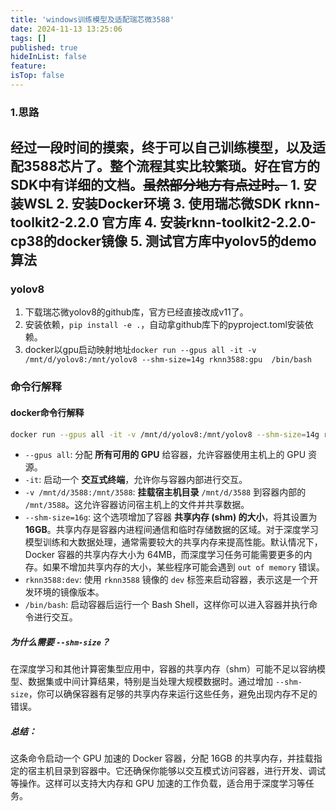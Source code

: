 ```yaml
---
title: 'windows训练模型及适配瑞芯微3588'
date: 2024-11-13 13:25:06
tags: []
published: true
hideInList: false
feature: 
isTop: false
---
```

### 1.思路
经过一段时间的摸索，终于可以自己训练模型，以及适配3588芯片了。整个流程其实比较繁琐。好在官方的SDK中有详细的文档。~~虽然部分地方有点过时。~~
    1. 安装WSL
    2. 安装Docker环境
    3. 使用瑞芯微SDK rknn-toolkit2-2.2.0 官方库
    4. 安装rknn-toolkit2-2.2.0-cp38的docker镜像
    5. 测试官方库中yolov5的demo算法
   ---

### yolov8
1. 下载瑞芯微yolov8的github库，官方已经直接改成v11了。
2. 安装依赖，`pip install -e .`，自动拿github库下的pyproject.toml安装依赖。
3. docker以gpu启动映射地址`docker run --gpus all -it -v /mnt/d/yolov8:/mnt/yolov8 --shm-size=14g rknn3588:gpu  /bin/bash`



### 命令行解释

#### docker命令行解释
```bash
docker run --gpus all -it -v /mnt/d/yolov8:/mnt/yolov8 --shm-size=14g rknn3588:gpu  /bin/bash
```

- `--gpus all`: 分配 **所有可用的 GPU** 给容器，允许容器使用主机上的 GPU 资源。
- `-it`: 启动一个 **交互式终端**，允许你与容器内部进行交互。
- `-v /mnt/d/3588:/mnt/3588`: **挂载宿主机目录** `/mnt/d/3588` 到容器内部的 `/mnt/3588`。这允许容器访问宿主机上的文件并共享数据。
- `--shm-size=16g`: 这个选项增加了容器 **共享内存 (shm) 的大小**，将其设置为 **16GB**。共享内存是容器内进程间通信和临时存储数据的区域。对于深度学习模型训练和大数据处理，通常需要较大的共享内存来提高性能。默认情况下，Docker 容器的共享内存大小为 64MB，而深度学习任务可能需要更多的内存。如果不增加共享内存的大小，某些程序可能会遇到 `out of memory` 错误。
- `rknn3588:dev`: 使用 `rknn3588` 镜像的 `dev` 标签来启动容器，表示这是一个开发环境的镜像版本。
- `/bin/bash`: 启动容器后运行一个 Bash Shell，这样你可以进入容器并执行命令进行交互。

##### 为什么需要 `--shm-size`？
在深度学习和其他计算密集型应用中，容器的共享内存（shm）可能不足以容纳模型、数据集或中间计算结果，特别是当处理大规模数据时。通过增加 `--shm-size`，你可以确保容器有足够的共享内存来运行这些任务，避免出现内存不足的错误。

##### 总结：
这条命令启动一个 GPU 加速的 Docker 容器，分配 16GB 的共享内存，并挂载指定的宿主机目录到容器中。它还确保你能够以交互模式访问容器，进行开发、调试等操作。这样可以支持大内存和 GPU 加速的工作负载，适合用于深度学习等任务。